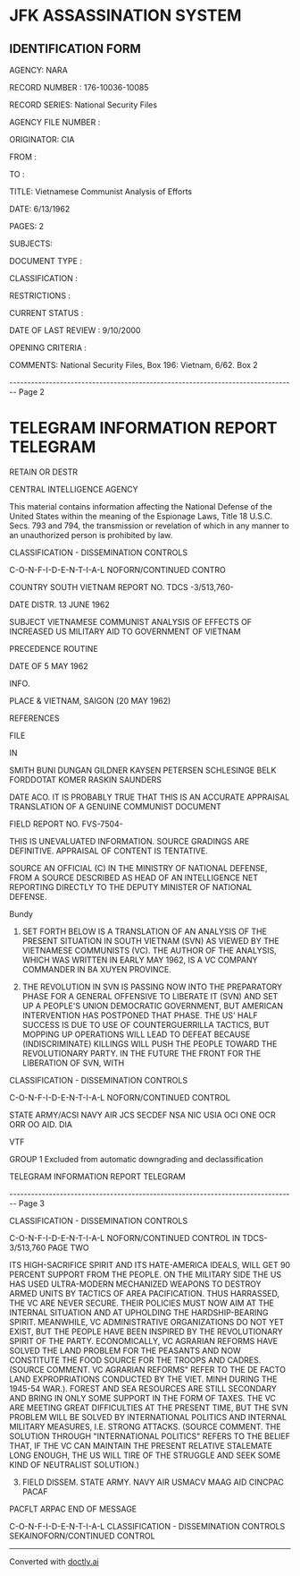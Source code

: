 # JFK ASSASSINATION SYSTEM
## IDENTIFICATION FORM

AGENCY: NARA

RECORD NUMBER : 176-10036-10085

RECORD SERIES: National Security Files

AGENCY FILE NUMBER :

ORIGINATOR: CIA

FROM :

TO :

TITLE: Vietnamese Communist Analysis of Efforts

DATE: 6/13/1962

PAGES: 2

SUBJECTS:

DOCUMENT TYPE :

CLASSIFICATION :

RESTRICTIONS :

CURRENT STATUS :

DATE OF LAST REVIEW : 9/10/2000

OPENING CRITERIA :

COMMENTS: National Security Files, Box 196: Vietnam, 6/62. Box 2


-------------------------------------------------------------------------------- Page 2

# TELEGRAM INFORMATION REPORT TELEGRAM

RETAIN OR DESTR

CENTRAL INTELLIGENCE AGENCY

This material contains information affecting the National Defense of the United States within the meaning of the Espionage Laws, Title 18 U.S.C. Secs. 793 and 794, the transmission or revelation of which in any manner to an unauthorized person is prohibited by law.

CLASSIFICATION - DISSEMINATION CONTROLS

C-O-N-F-I-D-E-N-T-I-A-L NOFORN/CONTINUED CONTRO

COUNTRY SOUTH VIETNAM REPORT NO. TDCS -3/513,760-

DATE DISTR. 13 JUNE 1962

SUBJECT VIETNAMESE COMMUNIST ANALYSIS OF EFFECTS OF INCREASED US MILITARY AID TO GOVERNMENT OF VIETNAM

PRECEDENCE ROUTINE

DATE OF 5 MAY 1962

INFO.

PLACE & VIETNAM, SAIGON (20 MAY 1962)

REFERENCES

FILE

IN

SMITH BUNI
DUNGAN
GILDNER
KAYSEN
PETERSEN
SCHLESINGE
BELK
FORDDOTAT
KOMER
RASKIN
SAUNDERS

DATE ACO. IT IS PROBABLY TRUE THAT THIS IS AN ACCURATE APPRAISAL TRANSLATION OF A GENUINE COMMUNIST DOCUMENT

FIELD REPORT NO. FVS-7504-

THIS IS UNEVALUATED INFORMATION. SOURCE GRADINGS ARE DEFINITIVE. APPRAISAL OF CONTENT IS TENTATIVE.

SOURCE AN OFFICIAL (C) IN THE MINISTRY OF NATIONAL DEFENSE, FROM A SOURCE DESCRIBED AS HEAD OF AN INTELLIGENCE NET REPORTING DIRECTLY TO THE DEPUTY MINISTER OF NATIONAL DEFENSE.

Bundy

1. SET FORTH BELOW IS A TRANSLATION OF AN ANALYSIS OF THE PRESENT SITUATION IN SOUTH VIETNAM (SVN) AS VIEWED BY THE VIETNAMESE COMMUNISTS (VC). THE AUTHOR OF THE ANALYSIS, WHICH WAS WRITTEN IN EARLY MAY 1962, IS A VC COMPANY COMMANDER IN BA XUYEN PROVINCE.

2. THE REVOLUTION IN SVN IS PASSING NOW INTO THE PREPARATORY PHASE FOR A GENERAL OFFENSIVE TO LIBERATE IT (SVN) AND SET UP A PEOPLE'S UNION DEMOCRATIC GOVERNMENT, BUT AMERICAN INTERVENTION HAS POSTPONED THAT PHASE. THE US' HALF SUCCESS IS DUE TO USE OF COUNTERGUERRILLA TACTICS, BUT MOPPING UP OPERATIONS WILL LEAD TO DEFEAT BECAUSE (INDISCRIMINATE) KILLINGS WILL PUSH THE PEOPLE TOWARD THE REVOLUTIONARY PARTY. IN THE FUTURE THE FRONT FOR THE LIBERATION OF SVN, WITH

CLASSIFICATION - DISSEMINATION CONTROLS

C-O-N-F-I-D-E-N-T-I-A-L NOFORN/CONTINUED CONTROL

STATE ARMY/ACSI NAVY AIR JCS SECDEF NSA NIC USIA OCI ONE OCR ORR OO AID. DIA

VTF

GROUP 1
Excluded from automatic downgrading and declassification

TELEGRAM INFORMATION REPORT TELEGRAM


-------------------------------------------------------------------------------- Page 3

CLASSIFICATION - DISSEMINATION CONTROLS

C-O-N-F-I-D-E-N-T-I-A-L NOFORN/CONTINUED CONTROL IN TDCS-3/513,760 PAGE TWO

ITS HIGH-SACRIFICE SPIRIT AND ITS HATE-AMERICA IDEALS, WILL GET 90 PERCENT SUPPORT FROM THE PEOPLE. ON THE MILITARY SIDE THE US HAS USED ULTRA-MODERN MECHANIZED WEAPONS TO DESTROY ARMED UNITS BY TACTICS OF AREA PACIFICATION. THUS HARRASSED, THE VC ARE NEVER SECURE. THEIR POLICIES MUST NOW AIM AT THE INTERNAL SITUATION AND AT UPHOLDING THE HARDSHIP-BEARING SPIRIT. MEANWHILE, VC ADMINISTRATIVE ORGANIZATIONS DO NOT YET EXIST, BUT THE PEOPLE HAVE BEEN INSPIRED BY THE REVOLUTIONARY SPIRIT OF THE PARTY. ECONOMICALLY, VC AGRARIAN REFORMS HAVE SOLVED THE LAND PROBLEM FOR THE PEASANTS AND NOW CONSTITUTE THE FOOD SOURCE FOR THE TROOPS AND CADRES. (SOURCE COMMENT. VC AGRARIAN REFORMS" REFER TO THE DE FACTO LAND EXPROPRIATIONS CONDUCTED BY THE VIET. MINH DURING THE 1945-54 WAR.). FOREST AND SEA RESOURCES ARE STILL SECONDARY AND BRING IN ONLY SOME SUPPORT IN THE FORM OF TAXES. THE VC ARE MEETING GREAT DIFFICULTIES AT THE PRESENT TIME, BUT THE SVN PROBLEM WILL BE SOLVED BY INTERNATIONAL POLITICS AND INTERNAL MILITARY MEASURES, I.E. STRONG ATTACKS. (SOURCE COMMENT. THE SOLUTION THROUGH "INTERNATIONAL POLITICS" REFERS TO THE BELIEF THAT, IF THE VC CAN MAINTAIN THE PRESENT RELATIVE STALEMATE LONG ENOUGH, THE US WILL TIRE OF THE STRUGGLE AND SEEK SOME KIND OF NEUTRALIST SOLUTION.)

3. FIELD DISSEM. STATE ARMY. NAVY AIR USMACV MAAG AID CINCPAC PACAF

PACFLT ARPAC END OF MESSAGE

C-O-N-F-I-D-E-N-T-I-A-L CLASSIFICATION - DISSEMINATION CONTROLS SEKAINOFORN/CONTINUED CONTROL


---
Converted with [doctly.ai](https://doctly.ai)